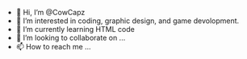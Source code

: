 - 👋 Hi, I’m @CowCapz
- 👀 I’m interested in coding, graphic design, and game devolopment.
- 🌱 I’m currently learning HTML code
- 💞️ I’m looking to collaborate on ...
- 📫 How to reach me ...

<!---
CowCapz/CowCapz is a ✨ special ✨ repository because its `README.md` (this file) appears on your GitHub profile.
You can click the Preview link to take a look at your changes.
--->
